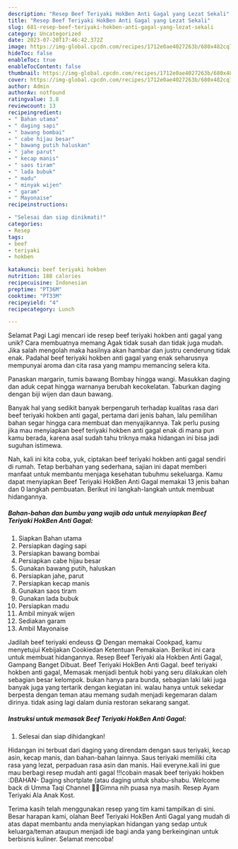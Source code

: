 ```yaml
---
description: "Resep Beef Teriyaki HokBen Anti Gagal yang Lezat Sekali"
title: "Resep Beef Teriyaki HokBen Anti Gagal yang Lezat Sekali"
slug: 681-resep-beef-teriyaki-hokben-anti-gagal-yang-lezat-sekali
category: Uncategorized
date: 2023-07-20T17:46:42.372Z
image: https://img-global.cpcdn.com/recipes/1712e0ae4027263b/680x482cq70/beef-teriyaki-hokben-anti-gagal-foto-resep-utama.jpg
hideToc: false
enableToc: true
enableTocContent: false
thumbnail: https://img-global.cpcdn.com/recipes/1712e0ae4027263b/680x482cq70/beef-teriyaki-hokben-anti-gagal-foto-resep-utama.jpg
cover: https://img-global.cpcdn.com/recipes/1712e0ae4027263b/680x482cq70/beef-teriyaki-hokben-anti-gagal-foto-resep-utama.jpg
author: Admin
authorAv: notfound
ratingvalue: 3.8
reviewcount: 13
recipeingredient:
- " Bahan utama"
- " daging sapi"
- " bawang bombai"
- " cabe hijau besar"
- " bawang putih haluskan"
- " jahe parut"
- " kecap manis"
- " saos tiram"
- " lada bubuk"
- " madu"
- " minyak wijen"
- " garam"
- " Mayonaise"
recipeinstructions:

- "Selesai dan siap dinikmati!"
categories:
- Resep
tags:
- beef
- teriyaki
- hokben

katakunci: beef teriyaki hokben 
nutrition: 188 calories
recipecuisine: Indonesian
preptime: "PT36M"
cooktime: "PT33M"
recipeyield: "4"
recipecategory: Lunch

---
```



Selamat Pagi Lagi mencari ide resep beef teriyaki hokben anti gagal yang unik? Cara membuatnya memang Agak tidak susah dan tidak juga mudah. Jika salah mengolah maka hasilnya akan hambar dan justru cenderung tidak enak. Padahal beef teriyaki hokben anti gagal yang enak seharusnya mempunyai aroma dan cita rasa yang mampu memancing selera kita.


Panaskan margarin, tumis bawang Bombay hingga wangi. Masukkan daging dan aduk cepat hingga warnanya berubah kecokelatan. Taburkan daging dengan biji wijen dan daun bawang.

Banyak hal yang sedikit banyak berpengaruh terhadap kualitas rasa dari beef teriyaki hokben anti gagal, pertama dari jenis bahan, lalu pemilihan bahan segar hingga cara membuat dan menyajikannya. Tak perlu pusing jika mau menyiapkan beef teriyaki hokben anti gagal enak di mana pun kamu berada, karena asal sudah tahu triknya maka hidangan ini bisa jadi suguhan istimewa.


Nah, kali ini kita coba, yuk, ciptakan beef teriyaki hokben anti gagal sendiri di rumah. Tetap berbahan yang sederhana, sajian ini dapat memberi manfaat untuk membantu menjaga kesehatan tubuhmu sekeluarga. Kamu dapat menyiapkan Beef Teriyaki HokBen Anti Gagal memakai 13 jenis bahan dan 0 langkah pembuatan. Berikut ini langkah-langkah untuk membuat hidangannya.

<!--inarticleads1-->

##### Bahan-bahan dan bumbu yang wajib ada untuk menyiapkan Beef Teriyaki HokBen Anti Gagal:

1. Siapkan  Bahan utama
1. Persiapkan  daging sapi
1. Persiapkan  bawang bombai
1. Persiapkan  cabe hijau besar
1. Gunakan  bawang putih, haluskan
1. Persiapkan  jahe, parut
1. Persiapkan  kecap manis
1. Gunakan  saos tiram
1. Gunakan  lada bubuk
1. Persiapkan  madu
1. Ambil  minyak wijen
1. Sediakan  garam
1. Ambil  Mayonaise


Jadilah beef teriyaki endeuss 😋 Dengan memakai Cookpad, kamu menyetujui Kebijakan Cookiedan Ketentuan Pemakaian. Berikut ini cara untuk membuat hidangannya. Resep Beef Teriyaki ala Hokben Anti Gagal, Gampang Banget Dibuat. Beef Teriyaki HokBen Anti Gagal. beef teriyaki hokben anti gagal, Memasak menjadi bentuk hobi yang seru dilakukan oleh sebagian besar kelompok. bukan hanya para bunda, sebagian laki laki juga banyak juga yang tertarik dengan kegiatan ini. walau hanya untuk sekedar berpesta dengan teman atau memang sudah menjadi kegemaran dalam dirinya. tidak asing lagi dalam dunia restoran sekarang sangat. 

<!--inarticleads2-->

##### Instruksi untuk memasak Beef Teriyaki HokBen Anti Gagal:


1. Selesai dan siap dihidangkan!

Hidangan ini terbuat dari daging yang direndam dengan saus teriyaki, kecap asin, kecap manis, dan bahan-bahan lainnya. Saus teriyaki memiliki cita rasa yang lezat, perpaduan rasa asin dan manis. Haii everyne.kali ini gue mau berbagi resep mudah anti gagal !!!cobain masak beef teriyaki hokben :DBAHAN- Daging shortplate (atau daging untuk shabu-shabu. Welcome back di Umma Taqi Channel 👏👏Gimna nih puasa nya masih. Resep Ayam Teriyaki Ala Anak Kost. 

Terima kasih telah menggunakan resep yang tim kami tampilkan di sini. Besar harapan kami, olahan Beef Teriyaki HokBen Anti Gagal yang mudah di atas dapat membantu anda menyiapkan hidangan yang sedap untuk keluarga/teman ataupun menjadi ide bagi anda yang berkeinginan untuk berbisnis kuliner. Selamat mencoba!
